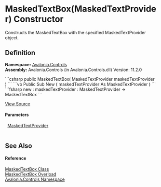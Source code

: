 # MaskedTextBox(MaskedTextProvider) Constructor


Constructs the MaskedTextBox with the specified MaskedTextProvider object.



## Definition
**Namespace:** <a href="N_Avalonia_Controls">Avalonia.Controls</a>  
**Assembly:** Avalonia.Controls (in Avalonia.Controls.dll) Version: 11.2.0

<Tabs groupId="api-code-preview">
<TabItem value="csharp" label="C#">
```csharp
public MaskedTextBox(
	MaskedTextProvider maskedTextProvider
)
```
</TabItem>
<TabItem value="vb" label="VB">
```vb
Public Sub New ( 
	maskedTextProvider As MaskedTextProvider
)
```
</TabItem>
<TabItem value="fsharp" label="F#">
```fsharp
new : 
        maskedTextProvider : MaskedTextProvider -> MaskedTextBox
```
</TabItem>
</Tabs>



<a href="https://github.com/AvaloniaUI/Avalonia/tree/master/src/Avalonia.Controls/MaskedTextBox.cs#L85" title="View the source code">View Source</a>



#### Parameters
<dl><dt>  <a href="https://learn.microsoft.com/dotnet/api/system.componentmodel.maskedtextprovider" target="_blank" rel="noopener noreferrer">MaskedTextProvider</a></dt><dd> </dd></dl>

## See Also


#### Reference
<a href="T_Avalonia_Controls_MaskedTextBox">MaskedTextBox Class</a>  
<a href="Overload_Avalonia_Controls_MaskedTextBox__ctor">MaskedTextBox Overload</a>  
<a href="N_Avalonia_Controls">Avalonia.Controls Namespace</a>  
